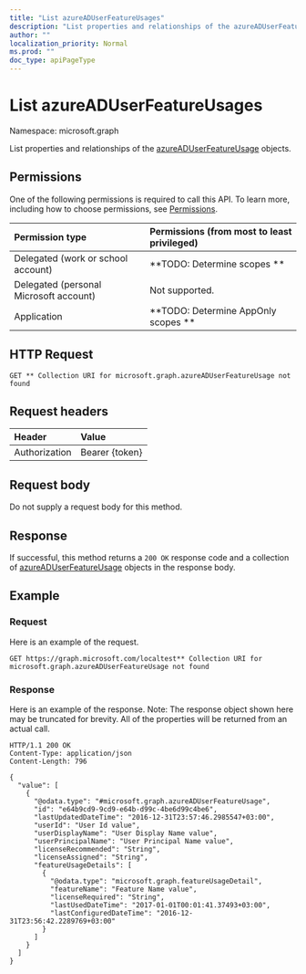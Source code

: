 ```yaml
---
title: "List azureADUserFeatureUsages"
description: "List properties and relationships of the azureADUserFeatureUsage objects."
author: ""
localization_priority: Normal
ms.prod: ""
doc_type: apiPageType
---
```


# List azureADUserFeatureUsages

Namespace: microsoft.graph

List properties and relationships of the [azureADUserFeatureUsage](../resources/azureaduserfeatureusage.md) objects.

## Permissions
One of the following permissions is required to call this API. To learn more, including how to choose permissions, see [Permissions](/concepts/permissions-reference.md).

|Permission type|Permissions (from most to least privileged)|
|:---|:---|
|Delegated (work or school account)|**TODO: Determine scopes **|
|Delegated (personal Microsoft account)|Not supported.|
|Application|**TODO: Determine AppOnly scopes **|

## HTTP Request
<!-- {
  "blockType": "ignored"
}
-->
``` http
GET ** Collection URI for microsoft.graph.azureADUserFeatureUsage not found
```

## Request headers
|Header|Value|
|:---|:---|
|Authorization|Bearer {token}|

## Request body
Do not supply a request body for this method.

## Response
If successful, this method returns a `200 OK` response code and a collection of [azureADUserFeatureUsage](../resources/azureaduserfeatureusage.md) objects in the response body.

## Example

### Request
Here is an example of the request.
<!-- {
  "blockType": "request",
  "name": "get_azureaduserfeatureusage"
}
-->
``` http
GET https://graph.microsoft.com/localtest** Collection URI for microsoft.graph.azureADUserFeatureUsage not found
```

### Response
Here is an example of the response. Note: The response object shown here may be truncated for brevity. All of the properties will be returned from an actual call.
<!-- {
  "blockType": "response",
  "truncated": true,
  "@odata.type": "collection(microsoft.graph.azureaduserfeatureusage)"
}
-->
``` http
HTTP/1.1 200 OK
Content-Type: application/json
Content-Length: 796

{
  "value": [
    {
      "@odata.type": "#microsoft.graph.azureADUserFeatureUsage",
      "id": "e64b9cd9-9cd9-e64b-d99c-4be6d99c4be6",
      "lastUpdatedDateTime": "2016-12-31T23:57:46.2985547+03:00",
      "userId": "User Id value",
      "userDisplayName": "User Display Name value",
      "userPrincipalName": "User Principal Name value",
      "licenseRecommended": "String",
      "licenseAssigned": "String",
      "featureUsageDetails": [
        {
          "@odata.type": "microsoft.graph.featureUsageDetail",
          "featureName": "Feature Name value",
          "licenseRequired": "String",
          "lastUsedDateTime": "2017-01-01T00:01:41.37493+03:00",
          "lastConfiguredDateTime": "2016-12-31T23:56:42.2289769+03:00"
        }
      ]
    }
  ]
}
```


